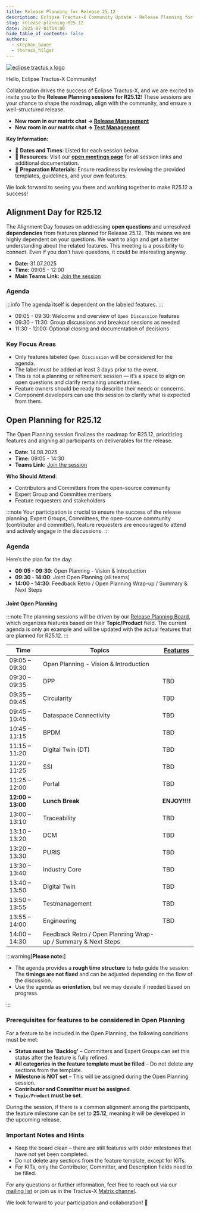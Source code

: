 ```yaml
---
title: Release Planning for Release 25.12
description: Eclipse Tractus-X Community Update - Release Planning for Release 25.12
slug: release-planning-R25.12
date: 2025-07-01T14:00
hide_table_of_contents: false
authors:
  - stephan_bauer
  - theresa_hilger
---
```


[![eclipse tractus x logo](@site/static/img/release-planning-R25.12.png)](@site/static/img/release-planning-R25.12.png)

Hello, Eclipse Tractus-X Community!

Collaboration drives the success of Eclipse Tractus-X, and we are excited to invite you to the **Release Planning sessions for R25.12**! These sessions are your chance to shape the roadmap, align with the community,
and ensure a well-structured release.

- **New room in our matrix chat -> [Release Management](https://matrix.to/#/#tractusx-release-planning:matrix.eclipse.org)**
- **New room in our matrix chat -> [Test Management](https://matrix.to/#/#tractusx-test-management:matrix.eclipse.org)**

**Key Information:**

- 📅 **Dates and Times**: Listed for each session below.
- 📂 **Resources**: Visit our [**open meetings page**](https://eclipse-tractusx.github.io/community/open-meetings#one-time-meetings) for all session links and additional documentation.
- 🔗 **Preparation Materials**: Ensure readiness by reviewing the provided templates, guidelines, and your own features.

We look forward to seeing you there and working together to make R25.12 a success!

<!--truncate-->

## Alignment Day for R25.12

The Alignment Day focuses on addressing **open questions** and unresolved **dependencies** from features planned for Release 25.12. This means we are highly dependent on your questions.
We want to align and get a better understanding about the related features. This meeting is a possibility to connect. Even if you don't have questions, it could be interesting anyway.

- **Date:** 31.07.2025
- **Time:** 09:05 - 12:00
- **Main Teams Link:** [Join the session](https://teams.microsoft.com/l/meetup-join/19%3ameeting_ODg5N2NlY2QtNzc2My00ZGJkLWIxNzMtNTFmZGQwZTc2NzU2%40thread.v2/0?context=%7b%22Tid%22%3a%221ad22c6d-2f08-4f05-a0ba-e17f6ce88380%22%2c%22Oid%22%3a%22c4f4cd17-5452-4057-9b00-42444990d814%22%7d)

### Agenda

:::info
The agenda itself is dependent on the labeled features.
:::

- 09:05 - 09:30: Welcome and overview of `Open Discussion` features
- 09:30 - 11:30: Group discussions and breakout sessions as needed
- 11:30 - 12:00: Optional closing and documentation of decisions

### Key Focus Areas

- Only features labeled `Open Discussion` will be considered for the agenda.
- The label must be added at least 3 days prior to the event.
- This is not a planning or refinement session — it’s a space to align on open questions and clarify remaining uncertainties.
- Feature owners should be ready to describe their needs or concerns.
- Component developers can use this session to clarify what is expected from them.

## Open Planning for R25.12

The Open Planning session finalizes the roadmap for R25.12, prioritizing features and aligning all participants on deliverables for the release.

- **Date:** 14.08.2025
- **Time:** 09:05 - 14:30
- **Teams Link:** [Join the session](https://teams.microsoft.com/l/meetup-join/19%3ameeting_Y2YwYjBlYWQtY2JmNy00YjkxLWFjNTktZTJiM2ZlYmIzNGQ1%40thread.v2/0?context=%7b%22Tid%22%3a%221ad22c6d-2f08-4f05-a0ba-e17f6ce88380%22%2c%22Oid%22%3a%22c4f4cd17-5452-4057-9b00-42444990d814%22%7d)

**Who Should Attend**:

- Contributors and Committers from the open-source community
- Expert Group and Committee members
- Feature requesters and stakeholders

:::note
Your participation is crucial to ensure the success of the release planning. Expert Groups, Committees, the open-source community (contributor and committer),
feature requesters are encouraged to attend and actively engage in the discussions.
:::

### Agenda

Here’s the plan for the day:

- **09:05 - 09:30**: Open Planning - Vision & Introduction
- **09:30 - 14:00**: Joint Open Planning (all teams)
- **14:00 - 14:30**: Feedback Retro / Open Planning Wrap-up / Summary & Next Steps

#### Joint Open Planning

:::note
The planning sessions will be driven by our [Release Planning Board](https://github.com/orgs/eclipse-tractusx/projects/26/views/28?filterQuery=-status%3ADone+has%3Atopic%2Fproduct+label%3A%22Prep-R25.12%22+status%3ABacklog), which organizes features based on their **Topic/Product** field. The current agenda is only an example and will be updated with the actual features that are planned for R25.12.
:::

| Time              | Topics                                                        | [Features](https://github.com/orgs/eclipse-tractusx/projects/26/views/28?filterQuery=-status%3ADone+has%3Atopic%2Fproduct+label%3A%22Prep-R25.12%22+status%3ABacklog) |
|-------------------|---------------------------------------------------------------|-----------------------------------------------------------------------------------------------------------------------------------------------------------------------|
| 09:05 – 09:30     | Open Planning - Vision & Introduction                         |                                                                                                                                                                       |
| 09:30 – 09:35     | DPP                                                           | TBD                                                                                                                                                                   |
| 09:35 – 09:45     | Circularity                                                   | TBD                                                                                                                                                                   |
| 09:45 – 10:45     | Dataspace Connectivity                                        | TBD                                                                                                                                                                   |
| 10:45 – 11:15     | BPDM                                                          | TBD                                                                                                                                                                   |
| 11:15 – 11:20     | Digital Twin (DT)                                             | TBD                                                                                                                                                                   |
| 11:20 – 11:25     | SSI                                                           | TBD                                                                                                                                                                   |
| 11:25 – 12:00     | Portal                                                        | TBD                                                                                                                                                                   |
| **12:00 – 13:00** | **Lunch Break**                                               | **ENJOY!!!!**                                                                                                                                                         |
| 13:00 – 13:10     | Traceability                                                  | TBD                                                                                                                                                                   |
| 13:10 – 13:20     | DCM                                                           | TBD                                                                                                                                                                   |
| 13:20 – 13:30     | PURIS                                                         | TBD                                                                                                                                                                   |
| 13:30 – 13:40     | Industry Core                                                 | TBD                                                                                                                                                                   |
| 13:40 – 13:50     | Digital Twin                                                  | TBD                                                                                                                                                                   |
| 13:50 – 13:55     | Testmanagement                                                | TBD                                                                                                                                                                   |
| 13:55 – 14:00     | Engineering                                                   | TBD                                                                                                                                                                   |
| 14:00 – 14:30     | Feedback Retro / Open Planning Wrap-up / Summary & Next Steps |                                                                                                                                                                       |

:::warning[**Please note:**]

- The agenda provides a **rough time structure** to help guide the session. The **timings are not fixed** and can be adjusted depending on the flow of the discussion.
- Use the agenda as **orientation**, but we may deviate if needed based on progress.

:::

### Prerequisites for features to be considered in Open Planning

For a feature to be included in the Open Planning, the following conditions must be met:

- **Status must be 'Backlog'** – Committers and Expert Groups can set this status after the feature is fully refined.
- **All categories in the feature template must be filled** – Do not delete any sections from the template.
- **Milestone is NOT set** – This will be assigned during the Open Planning session.
- **Contributor and Committer must be assigned**.
- **`Topic/Product` must be set**.

During the session, if there is a common alignment among the participants, the feature milestone can be set to **25.12**, meaning it will be developed in the upcoming release.

### Important Notes and Hints

- Keep the board clean – there are still features with older milestones that have not yet been completed.
- Do not delete any sections from the feature template, except for KITs.
- For KITs, only the Contributor, Committer, and Description fields need to be filled.

For any questions or further information, feel free to reach out via our [mailing list](https://accounts.eclipse.org/mailing-list/tractusx-dev) or join us in the Tractus-X [Matrix channel](https://matrix.to/#/#automotive.tractusx:matrix.eclipse.org).

We look forward to your participation and collaboration! 🚀
